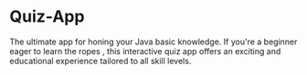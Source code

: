 # Quiz-App
The ultimate app for honing your Java basic knowledge. If you're a beginner eager to learn the ropes , this interactive quiz app offers an exciting and educational experience tailored to all skill levels. 
